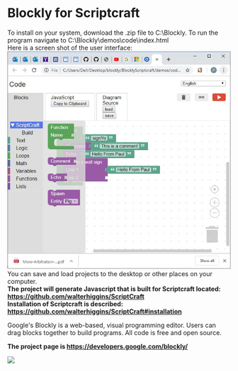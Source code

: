 # Blockly for Scriptcraft

To install on your system, download the .zip file to C:\Blockly.
To run the program navigate to C:\Blockly\demos\code\index.html <br>
Here is a screen shot of the user interface: 
![](screenShot.jpg)
You can save and load projects to the desktop or other places on your computer.
<br>
**The project will generate Javascript that is built for Scriptcraft located: https://github.com/walterhiggins/ScriptCraft**
<br>
**Installation of Scriptcraft is described: https://github.com/walterhiggins/ScriptCraft#installation**

Google's Blockly is a web-based, visual programming editor.  Users can drag
blocks together to build programs.  All code is free and open source.

**The project page is https://developers.google.com/blockly/**

![](https://developers.google.com/blockly/images/sample.png)
